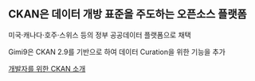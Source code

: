 ## CKAN은 데이터 개방 표준을 주도하는 오픈소스 플랫폼 

미국·캐나다·호주·스위스 등의 정부 공공데이터 플랫폼으로 채택

Gimi9은 CKAN 2.9를 기반으로 하여 데이터 Curation을 위한 기능을 추가

[개발자를 위한 CKAN 소개](ckan_management.html)

